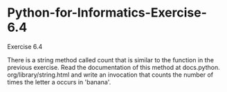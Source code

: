 # Python-for-Informatics-Exercise-6.4

Exercise 6.4

There is a string method called count that is similar to the function in the previous exercise. Read the documentation of this method at docs.python.
org/library/string.html and write an invocation that counts the number of times the letter a occurs in 'banana'.
